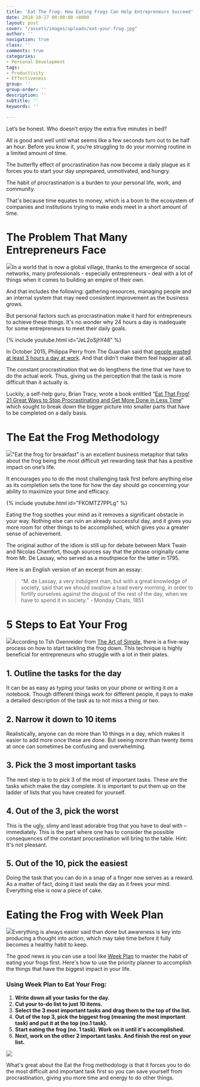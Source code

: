 ```yaml
---
title: 'Eat The Frog: How Eating Frogs Can Help Entrepreneurs Succeed'
date: 2018-10-27 00:00:00 +0000
layout: post
cover: "/assets/images/uploads/eat-your-frog.jpg"
author: ''
navigation: true
class: ''
comments: true
categories:
- Personal Development
tags:
- Productivity
- Effectiveness
group: ''
group-order: ''
description: ''
subtitle: ''
keywords: ''

---
```

Let’s be honest. Who doesn’t enjoy the extra five minutes in bed?

All is good and well until what seems like a few seconds turn out to be half an hour. Before you know it, you’re struggling to do your morning routine in a limited amount of time.

The butterfly effect of procrastination has now become a daily plague as it forces you to start your day unprepared, unmotivated, and hungry.

The habit of procrastination is a burden to your personal life, work, and community.

That's because time equates to money, which is a boon to the ecosystem of companies and institutions trying to make ends meet in a short amount of time.

# The Problem That Many Entrepreneurs Face

![](/assets/images/uploads/eat-the-frog1.jpg)In a world that is now a global village, thanks to the emergence of social networks, many professionals - especially entrepreneurs - deal with a lot of things when it comes to building an empire of their own.

And that includes the following: gathering resources, managing people and an internal system that may need consistent improvement as the business grows.

But personal factors such as procrastination make it hard for entrepreneurs to achieve these things. It's no wonder why 24 hours a day is inadequate for some entrepreneurs to meet their daily goals.

{% include youtube.html id="JeL2oSjhY48" %}

In October 2015, Philippa Perry from The Guardian said that [people wasted at least 3 hours a day at work](https://www.theguardian.com/commentisfree/2015/oct/06/procrastination-waste-time-work-facebook). And that didn't make them feel happier at all.

The constant procrastination that we do lengthens the time that we have to do the actual work. Thus, giving us the perception that the task is more difficult than it actually is.

Luckily, a self-help guru, Brian Tracy, wrote a book entitled “[Eat That Frog! 21 Great Ways to Stop Procrastinating and Get More Done in Less Time](https://www.amazon.com/Eat-That-Frog-Second-Procrastinating/dp/0792754840)” which sought to break down the bigger picture into smaller parts that have to be completed on a daily basis.

# The Eat the Frog Methodology

![](/assets/images/uploads/eat-the-frog2.jpg)"Eat the frog for breakfast" is an excellent business metaphor that talks about the frog being the most difficult yet rewarding task that has a positive impact on one’s life.

It encourages you to do the most challenging task first before anything else as its completion sets the tone for how the day should go concerning your ability to maximize your time and efficacy.

{% include youtube.html id="FKOMTZ7PPLg" %}

Eating the frog soothes your mind as it removes a significant obstacle in your way. Nothing else can ruin an already successful day, and it gives you more room for other things to be accomplished, which gives you a greater sense of achievement.

The original author of the idiom is still up for debate between Mark Twain and Nicolas Chamfort, though sources say that the phrase originally came from Mr. De Lassay, who served as a mouthpiece for the latter in 1795.

Here is an English version of an excerpt from an essay:

> “M. de Lassay, a very indulgent man, but with a great knowledge of society, said that we should swallow a toad every morning, in order to fortify ourselves against the disgust of the rest of the day, when we have to spend it in society.” - Monday Chats, 1851

# 5 Steps to Eat Your Frog

![](/assets/images/uploads/eat-the-frog3.jpg)According to Tsh Oxenreider from [The Art of Simple](https://theartofsimple.net/), there is a five-way process on how to start tackling the frog down. This technique is highly beneficial for entrepreneurs who struggle with a lot in their plates.

## 1. Outline the tasks for the day

It can be as easy as typing your tasks on your phone or writing it on a notebook. Though different things work for different people, it pays to make a detailed description of the task as to not miss a thing or two.

## 2. Narrow it down to 10 items

Realistically, anyone can do more than 10 things in a day, which makes it easier to add more once these are done. But seeing more than twenty items at once can sometimes be confusing and overwhelming.

## 3. Pick the 3 most important tasks

The next step is to to pick 3 of the most of important tasks. These are the tasks which make the day complete. It is important to put them up on the ladder of lists that you have created for yourself.

## 4. Out of the 3, pick the worst

This is the ugly, slimy and least adorable frog that you have to deal with – immediately. This is the part where one has to consider the possible consequences of the constant procrastination will bring to the table. Hint: It's not pleasant.

## 5. Out of the 10, pick the easiest

Doing the task that you can do in a snap of a finger now serves as a reward. As a matter of fact, doing it last seals the day as it frees your mind. Everything else is now a piece of cake.

# Eating the Frog with Week Plan

![](/assets/images/uploads/eat-the-frog4.jpg)Everything is always easier said than done but awareness is key into producing a thought into action, which may take time before it fully becomes a healthy habit to keep.

The good news is you can use a tool like [Week Plan](https://weekplan.net) to master the habit of eating your frogs first. Here's how to use the priority planner to accomplish the things that have the biggest impact in your life.

### Using Week Plan to Eat Your Frog:

1. **Write down all your tasks for the day.**
2. **Cut your to-do list to just 10 items.**
3. **Select the 3 most important tasks and drag them to the top of the list.**
4. **Out of the top 3, pick the biggest frog (meaning the most important task) and put it at the top (no.1 task).**
5. **Start eating the frog (no. 1 task). Work on it until it's accomplished.**
6. **Next, work on the other 2 important tasks. And finish the rest on your list.**

![](/assets/images/uploads/ezgif.com-optimize.gif)

What's great about the Eat the Frog methodology is that it forces you to do the most difficult and important task first so you can save yourself from procrastination, giving you more time and energy to do other things.